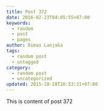 ```yaml
---
title: Post 372
date: 2016-02-23T04:05:55+07:00
keywords:
  - random
  - post
  - pages
author: Dimas Lanjaka
tags:
  - random post
  - untagged
category:
  - random post
  - uncategorized
updated: 2015-10-28T20:53:21+07:00
---
```

This is content of post 372